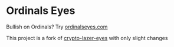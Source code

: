 # Ordinals Eyes

Bullish on Ordinals? Try [ordinalseyes.com](https://ordinalseyes.com)

This project is a fork of [crypto-lazer-eyes](https://github.com/stakefish/crypto-laser-eyes) with only slight changes
